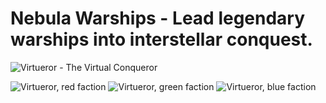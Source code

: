 # Nebula Warships - Lead legendary warships into interstellar conquest.

![Virtueror - The Virtual Conqueror](https://i.imgur.com/2j1Ob3l.jpg)

![Virtueror, red faction](https://i.imgur.com/cQ2SYwG.png)
![Virtueror, green faction](https://i.imgur.com/KICzqh7.png)
![Virtueror, blue faction](https://i.imgur.com/skhKynO.png)
